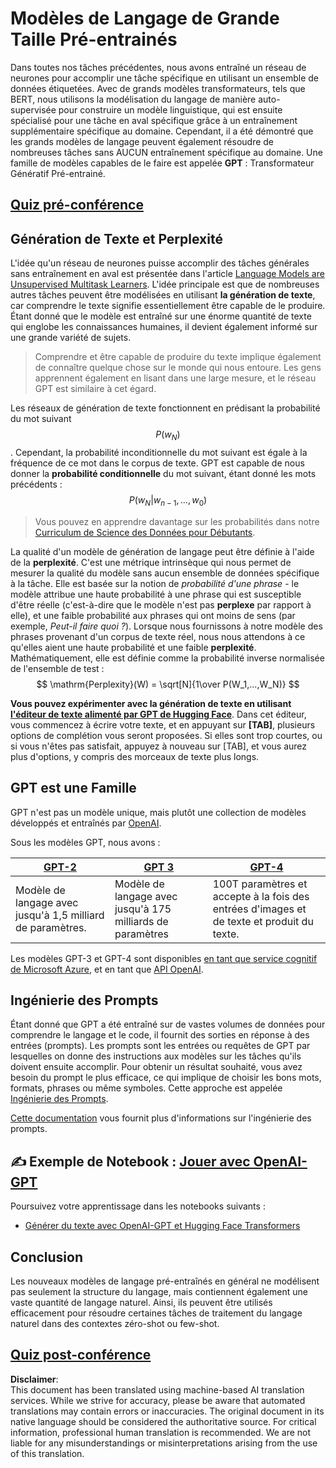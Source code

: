 # Modèles de Langage de Grande Taille Pré-entrainés

Dans toutes nos tâches précédentes, nous avons entraîné un réseau de neurones pour accomplir une tâche spécifique en utilisant un ensemble de données étiquetées. Avec de grands modèles transformateurs, tels que BERT, nous utilisons la modélisation du langage de manière auto-supervisée pour construire un modèle linguistique, qui est ensuite spécialisé pour une tâche en aval spécifique grâce à un entraînement supplémentaire spécifique au domaine. Cependant, il a été démontré que les grands modèles de langage peuvent également résoudre de nombreuses tâches sans AUCUN entraînement spécifique au domaine. Une famille de modèles capables de le faire est appelée **GPT** : Transformateur Génératif Pré-entrainé.

## [Quiz pré-conférence](https://red-field-0a6ddfd03.1.azurestaticapps.net/quiz/120)

## Génération de Texte et Perplexité

L'idée qu'un réseau de neurones puisse accomplir des tâches générales sans entraînement en aval est présentée dans l'article [Language Models are Unsupervised Multitask Learners](https://cdn.openai.com/better-language-models/language_models_are_unsupervised_multitask_learners.pdf). L'idée principale est que de nombreuses autres tâches peuvent être modélisées en utilisant **la génération de texte**, car comprendre le texte signifie essentiellement être capable de le produire. Étant donné que le modèle est entraîné sur une énorme quantité de texte qui englobe les connaissances humaines, il devient également informé sur une grande variété de sujets.

> Comprendre et être capable de produire du texte implique également de connaître quelque chose sur le monde qui nous entoure. Les gens apprennent également en lisant dans une large mesure, et le réseau GPT est similaire à cet égard.

Les réseaux de génération de texte fonctionnent en prédisant la probabilité du mot suivant $$P(w_N)$$. Cependant, la probabilité inconditionnelle du mot suivant est égale à la fréquence de ce mot dans le corpus de texte. GPT est capable de nous donner la **probabilité conditionnelle** du mot suivant, étant donné les mots précédents : $$P(w_N | w_{n-1}, ..., w_0)$$

> Vous pouvez en apprendre davantage sur les probabilités dans notre [Curriculum de Science des Données pour Débutants](https://github.com/microsoft/Data-Science-For-Beginners/tree/main/1-Introduction/04-stats-and-probability).

La qualité d'un modèle de génération de langage peut être définie à l'aide de la **perplexité**. C'est une métrique intrinsèque qui nous permet de mesurer la qualité du modèle sans aucun ensemble de données spécifique à la tâche. Elle est basée sur la notion de *probabilité d'une phrase* - le modèle attribue une haute probabilité à une phrase qui est susceptible d'être réelle (c'est-à-dire que le modèle n'est pas **perplexe** par rapport à elle), et une faible probabilité aux phrases qui ont moins de sens (par exemple, *Peut-il faire quoi ?*). Lorsque nous fournissons à notre modèle des phrases provenant d'un corpus de texte réel, nous nous attendons à ce qu'elles aient une haute probabilité et une faible **perplexité**. Mathématiquement, elle est définie comme la probabilité inverse normalisée de l'ensemble de test :
$$
\mathrm{Perplexity}(W) = \sqrt[N]{1\over P(W_1,...,W_N)}
$$ 

**Vous pouvez expérimenter avec la génération de texte en utilisant [l'éditeur de texte alimenté par GPT de Hugging Face](https://transformer.huggingface.co/doc/gpt2-large)**. Dans cet éditeur, vous commencez à écrire votre texte, et en appuyant sur **[TAB]**, plusieurs options de complétion vous seront proposées. Si elles sont trop courtes, ou si vous n'êtes pas satisfait, appuyez à nouveau sur [TAB], et vous aurez plus d'options, y compris des morceaux de texte plus longs.

## GPT est une Famille

GPT n'est pas un modèle unique, mais plutôt une collection de modèles développés et entraînés par [OpenAI](https://openai.com). 

Sous les modèles GPT, nous avons :

| [GPT-2](https://huggingface.co/docs/transformers/model_doc/gpt2#openai-gpt2) | [GPT 3](https://openai.com/research/language-models-are-few-shot-learners) | [GPT-4](https://openai.com/gpt-4) |
| -- | -- | -- |
|Modèle de langage avec jusqu'à 1,5 milliard de paramètres. | Modèle de langage avec jusqu'à 175 milliards de paramètres | 100T paramètres et accepte à la fois des entrées d'images et de texte et produit du texte. |


Les modèles GPT-3 et GPT-4 sont disponibles [en tant que service cognitif de Microsoft Azure](https://azure.microsoft.com/en-us/services/cognitive-services/openai-service/#overview?WT.mc_id=academic-77998-cacaste), et en tant que [API OpenAI](https://openai.com/api/).

## Ingénierie des Prompts

Étant donné que GPT a été entraîné sur de vastes volumes de données pour comprendre le langage et le code, il fournit des sorties en réponse à des entrées (prompts). Les prompts sont les entrées ou requêtes de GPT par lesquelles on donne des instructions aux modèles sur les tâches qu'ils doivent ensuite accomplir. Pour obtenir un résultat souhaité, vous avez besoin du prompt le plus efficace, ce qui implique de choisir les bons mots, formats, phrases ou même symboles. Cette approche est appelée [Ingénierie des Prompts](https://learn.microsoft.com/en-us/shows/ai-show/the-basics-of-prompt-engineering-with-azure-openai-service?WT.mc_id=academic-77998-bethanycheum).

[Cette documentation](https://learn.microsoft.com/en-us/semantic-kernel/prompt-engineering/?WT.mc_id=academic-77998-bethanycheum) vous fournit plus d'informations sur l'ingénierie des prompts.

## ✍️ Exemple de Notebook : [Jouer avec OpenAI-GPT](../../../../../lessons/5-NLP/20-LangModels/GPT-PyTorch.ipynb)

Poursuivez votre apprentissage dans les notebooks suivants :

* [Générer du texte avec OpenAI-GPT et Hugging Face Transformers](../../../../../lessons/5-NLP/20-LangModels/GPT-PyTorch.ipynb)

## Conclusion

Les nouveaux modèles de langage pré-entraînés en général ne modélisent pas seulement la structure du langage, mais contiennent également une vaste quantité de langage naturel. Ainsi, ils peuvent être utilisés efficacement pour résoudre certaines tâches de traitement du langage naturel dans des contextes zéro-shot ou few-shot.

## [Quiz post-conférence](https://red-field-0a6ddfd03.1.azurestaticapps.net/quiz/220)

**Disclaimer**:  
This document has been translated using machine-based AI translation services. While we strive for accuracy, please be aware that automated translations may contain errors or inaccuracies. The original document in its native language should be considered the authoritative source. For critical information, professional human translation is recommended. We are not liable for any misunderstandings or misinterpretations arising from the use of this translation.